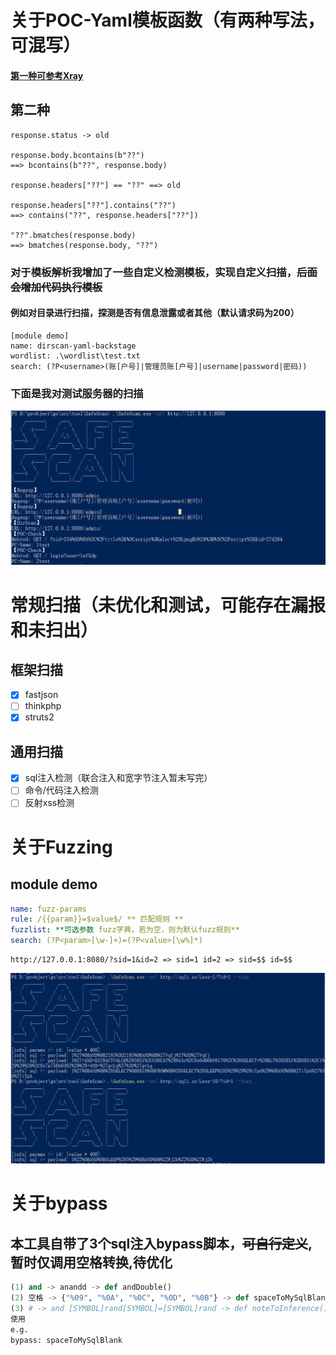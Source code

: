 # 关于POC-Yaml模板函数（有两种写法，可混写）

#### [第一种可参考Xray](https://docs.xray.cool/#/guide/poc)

## 第二种

```
response.status -> old

response.body.bcontains(b"??") 
==> bcontains(b"??", response.body)

response.headers["??"] == "??" ==> old

response.headers["??"].contains("??")
==> contains("??", response.headers["??"])

"??".bmatches(response.body)
==> bmatches(response.body, "??")

```

### 对于模板解析我增加了一些自定义检测模板，实现自定义扫描，~~后面会增加代码执行模板~~
#### 例如对目录进行扫描，探测是否有信息泄露或者其他（默认请求码为200）
```
[module demo]
name: dirscan-yaml-backstage
wordlist: .\wordlist\test.txt
search: (?P<username>(账[户号]|管理员账[户号]|username|password|密码))

```

### 下面是我对测试服务器的扫描
 ![](./img/001.png)

# 常规扫描（未优化和测试，可能存在漏报和未扫出）

## 框架扫描

- [x] fastjson 
- [ ] thinkphp
- [x] struts2

## 通用扫描

- [x] sql注入检测（联合注入和宽字节注入暂未写完）
- [ ] 命令/代码注入检测
- [ ] 反射xss检测

# 关于Fuzzing

## module demo

```yaml
name: fuzz-params
rule: /{{param}}=$value$/ ** 匹配规则 **
fuzzlist: **可选参数 fuzz字典，若为空，则为默认fuzz规则**
search: (?P<param>[\w-]+)=(?P<value>[\w%]*)
```

```
http://127.0.0.1:8080/?sid=1&id=2 => sid=1 id=2 => sid=$$ id=$$
```

![002](./img/002.png)

# 关于bypass

## 本工具自带了3个sql注入bypass脚本，~~可自行定义~~, 暂时仅调用空格转换,待优化

```python
(1) and -> anandd -> def andDouble()
(2) 空格 -> {"%09", "%0A", "%0C", "%0D", "%0B"} -> def spaceToMySqlBlank()
(3) # -> and [SYMBOL]rand[SYMBOL]=[SYMBOL]rand -> def noteToInference()
使用
e.g.
bypass: spaceToMySqlBlank
```